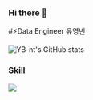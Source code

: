 ### Hi there 👋

<!--
**YB-nt/YB-nt** is a ✨ _special_ ✨ repository because its `README.md` (this file) appears on your GitHub profile.

Here are some ideas to get you started:

- 🔭 I’m currently working on ...
- 🌱 I’m currently learning ...
- 👯 I’m looking to collaborate on ...
- 🤔 I’m looking for help with ...
- 💬 Ask me about ...
- 📫 How to reach me: ...
- 😄 Pronouns: ...
- ⚡ Fun fact: ...
-->
#⚡Data Engineer 유영빈

![YB-nt's GitHub stats](https://github-readme-stats.vercel.app/api?username=YB-nt&show_icons=true&theme=transparent)
### Skill 

<!--
<img src ="https://github.com/YB-nt/YB-nt/assets/74981759/ad823eb9-c2a5-4fd1-b050-a517e949ee8f" width="5%" height="5%">
<img src ="https://github.com/YB-nt/YB-nt/assets/74981759/86064796-9611-44a3-b54a-033d3992d94e" width="5%" height="5%">
<img src ="https://github.com/YB-nt/YB-nt/assets/74981759/a93b789c-9e21-4e06-8f03-5a6ef4b7553c" width="5%" height="5%">
<img src ="https://github.com/YB-nt/YB-nt/assets/74981759/047c5a88-e8d4-433e-bfca-a3a2278eab7b" width="5%" height="5%">
<img src ="https://github.com/YB-nt/YB-nt/assets/74981759/7f6a8671-f30a-4327-9164-b7dd2e1e926e" width="5%" height="5%">
<img src ="https://github.com/YB-nt/YB-nt/assets/74981759/c40474e1-e823-45a7-b425-ec6dcf7db46c" width="5%" height="5%">
<img src ="https://github.com/YB-nt/YB-nt/assets/74981759/1888c451-41b8-4e96-a6ff-aed576594bf8" width="5%" height="5%">
<img src ="https://github.com/YB-nt/YB-nt/assets/74981759/16d45484-5492-4094-a4f7-39642c17d360" width="5%" height="5%">
<img src ="https://github.com/YB-nt/YB-nt/assets/74981759/7589f75b-6f9b-47fd-9576-e68f34cbbb28" width="5%" height="5%">
<img src ="https://github.com/YB-nt/YB-nt/assets/74981759/48e170c5-c4ed-474f-b512-5286537229c0" width="5%" height="5%">
<img src ="https://github.com/YB-nt/YB-nt/assets/74981759/1888c451-41b8-4e96-a6ff-aed576594bf8" width="5%" height="5%">
-->

<img src="https://img.shields.io/badge/python-#A566FF?style=flat-square&logo=python&logoColor=white">
